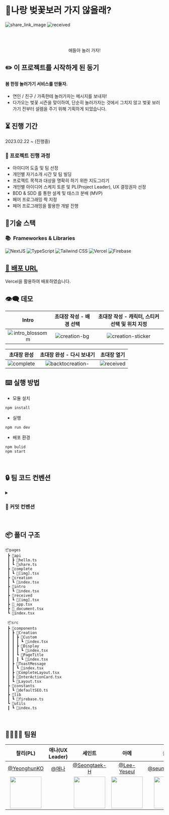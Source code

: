 # 🌸나랑 벚꽃보러 가지 않을래?

![share_link_image](https://user-images.githubusercontent.com/65995664/221506826-234c3499-3d48-459a-a0f0-9c63b705a005.png)
![received](https://user-images.githubusercontent.com/65995664/221545781-3e2ac60d-9493-447e-8c03-54bdac8a4c53.png)

<br/>
<br/>
<p align="center">
애들아 놀러 가자!
</p>


## ✏️ 이 프로젝트를 시작하게 된 동기
#### 봄 한정 놀러가기 서비스를 만들자.
- 연인 / 친구 / 가족한테 놀러가자는 메시지를 보내자!
- 다가오는 벚꽃 시즌을 맞이하여, 단순히 놀러가자는 것에서 그치지 않고 벚꽃 보러 가기 전부터 설렘을 주기 위해 기획하게 되었습니다. 


## ⏳ 진행 기간
2023.02.22 ~ (진행중)

### 📃 프로젝트 진행 과정
- 아이디어 도출 및 팀 선정
- 개인별 자기소개 시간 및 팀 빌딩
- 프로젝트 목적과 대상을 명확히 하기 위한 지도그리기 
- 개인별 아이디어 스케치 토론 및 PL(Project Leader), UX 결정권자 선정
- BDD & SDD 를 통한 설계 및 태스크 분배 (MVP)
- 페어 프로그래밍 짝 지정 
- 페어 프로그래밍을 활용한 개발 진행

## 🤖기술 스택

### 📚&nbsp;&nbsp;Frameworkes & Libraries

<img alt="NextJS" src ="https://img.shields.io/badge/Next.js-000000?&style=flat&logo=Next.js&logoColor=white"/> <img alt="TypeScript" src ="https://img.shields.io/badge/TypeScript-3178C6?&style=flat&logo=TypeScript&logoColor=white"/>
<img alt="Tailwind CSS" src ="https://img.shields.io/badge/Tailwind CSS-06B6D4?&style=flat&logo=Tailwind&logoColor=white"/>
<img alt="Vercel" src ="https://img.shields.io/badge/Vercel-000000?&style=flat&logo=Vercel&logoColor=white"/>
<img alt="Firebase" src ="https://img.shields.io/badge/Firebase-FFCA28?&style=flat&logo=Firebase&logoColor=white"/>
</br>



## [🔗 배포 URL](https://cherryblossom-ten.vercel.app/)
Vercel을 활용하여 배포하였습니다.

## 👁‍🗨 데모









|   Intro    |   초대장 작성 - 배경 선택     |  초대장 작성 - 캐릭터, 스티커 선택 및 위치 지정 |
| :-------------------------: |  :-------------------------: | :-------------------------: | 
| ![intro_blossomm](https://user-images.githubusercontent.com/59612529/221550553-328e3dd6-3dc8-4bb6-a181-56d732da63e2.gif)| ![creation-bg](https://user-images.githubusercontent.com/59612529/221548354-7b96f68d-2b77-4e64-ac6a-760834d44776.gif) | ![creation-sticker](https://user-images.githubusercontent.com/59612529/221548696-0188bf9f-763a-4cd0-af82-5bba9d03b6ce.gif) |

|   초대장 완성     |   초대장 완성 -  다시 보내기     |  초대장 열기 |
| :-------------------------: |  :-------------------------: | :-------------------------: | 
| ![complete](https://user-images.githubusercontent.com/59612529/221549081-7f828335-cde7-4444-a9b4-36f5d7c229d3.gif)| ![backtocreation-](https://user-images.githubusercontent.com/59612529/221549377-69499f1b-459d-4a06-8573-783230e19458.gif) | ![received](https://user-images.githubusercontent.com/59612529/221549622-60dacbe2-5215-4931-9fd1-eaf1593fabc9.gif) |



## ⌨️ 실행 방법

- 모듈 설치
```tsx
npm install
```
- 실행
```tsx
npm run dev
```
- 배포 환경
```tsx
npm bulid
npm start
```

    
  
</br>

## 🔒 팀 코드 컨벤션

<details>
<summary><h3>💬 커밋 컨벤션</h3></summary>
<div markdown="1">

#### 💬 Commit Type and Description

| 커밋명   | 내용                                        |
| -------- | ------------------------------------------- |
| feat     | 파일, 폴더, 새로운 기능 추가                |
| fix      | 버그 수정                                   |
| docs     | 제품 코드 수정 없음                         |
| style    | 코드 형식, 정렬, 주석 등의 변경             |
| refactor | 코드 리팩토링                               |
| test     | 테스트 코드 추가                            |
| chore    | 환경설정, 빌드 업무, 패키지 매니저 설정등.. |
| hotfix   | 치명적이거나 급한 버그 수정                 |
| delete   | 사용하지 않는 변수, 파일 etc 삭제           |


 
</div>
</details>


</br>


## 📦 폴더 구조

```
📦pages
 ┣ 📂api
 ┃ ┣ 📜hello.ts
 ┃ ┗ 📜share.ts
 ┣ 📂complete
 ┃ ┗ 📜[img].tsx
 ┣ 📂creation
 ┃ ┗ 📜index.tsx
 ┣ 📂intro
 ┃ ┗ 📜index.tsx
 ┣ 📂received
 ┃ ┗ 📜[img].tsx
 ┣ 📜_app.tsx
 ┣ 📜_document.tsx
 ┗ 📜index.tsx
 
 📦src
 ┣ 📂components
 ┃ ┣ 📂Creation
 ┃ ┃ ┣ 📂Custom
 ┃ ┃ ┃ ┗ 📜index.tsx
 ┃ ┃ ┣ 📂Display
 ┃ ┃ ┃ ┗ 📜index.tsx
 ┃ ┃ ┗ 📂PageTitle
 ┃ ┃ ┃ ┗ 📜index.tsx
 ┃ ┣ 📂ToastMessage
 ┃ ┃ ┗ 📜index.tsx
 ┃ ┣ 📜CompleteLayout.tsx
 ┃ ┣ 📜InterActionCard.tsx
 ┃ ┗ 📜Layout.tsx
 ┣ 📂constants
 ┃ ┗ 📜defaultSEO.ts
 ┣ 📂lib
 ┃ ┗ 📜firebase.ts
 ┗ 📂utils
 ┃ ┗ 📜index.ts
```

</br>

## 👨‍👩‍👧‍👦 팀원



|   찰리(PL)   |   애나(UX Leader)   |   세인트   |   아메   |   울버린   |   조조   |   셀   |
|:----------:|:----------:|:----------:|:----------:|:----------:|:----------:|:----------:|
|[@YeonghunKO](https://github.com/YeonghunKO)|[@애나](https://github.com/) | [@Seongtaek-H](https://github.com/Seongtaek-H)  | [@Lee-Yeseul](https://github.com/Lee-Yeseul) | [@seunghoonKang](https://github.com/seunghoonKang) | [@seonghun0828](https://github.com/seonghun0828) | [@devysi0827](https://github.com/devysi0827)|
|<img src="https://avatars.githubusercontent.com/YeonghunKO" width="100">|<div width="100" alt="애나" />|<img src="https://avatars.githubusercontent.com/Seongtaek-H" width="100">|<img src="https://avatars.githubusercontent.com/Lee-Yeseul" width="100">|<img src="https://avatars.githubusercontent.com/seunghoonKang" width="100">|<img src="https://avatars.githubusercontent.com/seonghun0828" width="100">|<img src="https://avatars.githubusercontent.com/devysi0827" width="100">|
<br>
